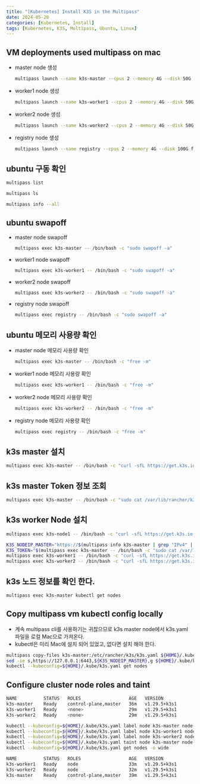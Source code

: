 ```yaml
---
title: "[Kubernetes] Install K3S in the Multipass"
date: 2024-05-20
categories: [Kubernetes, Install]
tags: [Kubernetes, K3S, Multipass, Ubuntu, Linux]
---
```


## VM deployments used multipass on mac

- master node 생성
  ```bash
  multipass launch --name k3s-master --cpus 2 --memory 4G --disk 50G focal
  ```

- worker1 node 생성
  ```bash
  multipass launch --name k3s-worker1 --cpus 2 --memory 4G --disk 50G focal
  ```

- worker2 node 생성
  ```bash
  multipass launch --name k3s-worker2 --cpus 2 --memory 4G --disk 50G focal
  ```

- registry node 생성
  ```bash
  multipass launch --name registry --cpus 2 --memory 4G --disk 100G focal
  ```

## ubuntu 구동 확인

```bash
multipass list
```

```bash
multipass ls
```

```bash
multipass info --all
```

## ubuntu swapoff

- master node swapoff
  ```bash
  multipass exec k3s-master -- /bin/bash -c "sudo swapoff -a"
  ```

- worker1 node swapoff
  ```bash
  multipass exec k3s-worker1 -- /bin/bash -c "sudo swapoff -a"
  ```

- worker2 node swapoff
  ```bash
  multipass exec k3s-worker2 -- /bin/bash -c "sudo swapoff -a"
  ```

- registry node swapoff
  ```bash
  multipass exec registry -- /bin/bash -c "sudo swapoff -a"
  ```

## ubuntu 메모리 사용량 확인

- master node 메모리 사용량 확인
  ```bash
  multipass exec k3s-master -- /bin/bash -c "free -m"
  ```

- worker1 node 메모리 사용량 확인
  ```bash
  multipass exec k3s-worker1 -- /bin/bash -c "free -m"
  ```

- worker2 node 메모리 사용량 확인
  ```bash
  multipass exec k3s-worker2 -- /bin/bash -c "free -m"
  ```

- registry node 메모리 사용량 확인
  ```bash
  multipass exec registry -- /bin/bash -c "free -m"
  ```

## k3s master 설치

```bash
multipass exec k3s-master -- /bin/bash -c "curl -sfL https://get.k3s.io | K3S_KUBECONFIG_MODE="644" sh -"
```

## k3s master Token 정보 조회

```bash
multipass exec k3s-master -- /bin/bash -c "sudo cat /var/lib/rancher/k3s/server/node-token"
```

## k3s worker Node 설치

```bash
multipass exec k3s-node1 -- /bin/bash -c "curl -sfL https://get.k3s.io | K3S_TOKEN=\"<토큰 정보>\" K3S_URL=https://<마스터 노드 IP>:6443 sh -"
```

```bash
K3S_NODEIP_MASTER="https://$(multipass info k3s-master | grep "IPv4" | awk -F' ' '{print $2}'):6443"
K3S_TOKEN="$(multipass exec k3s-master -- /bin/bash -c "sudo cat /var/lib/rancher/k3s/server/node-token")"
multipass exec k3s-worker1 -- /bin/bash -c "curl -sfL https://get.k3s.io | K3S_TOKEN=${K3S_TOKEN} K3S_URL=${K3S_NODEIP_MASTER} sh -"
multipass exec k3s-worker2 -- /bin/bash -c "curl -sfL https://get.k3s.io | K3S_TOKEN=${K3S_TOKEN} K3S_URL=${K3S_NODEIP_MASTER} sh -"
```

## k3s 노드 정보를 확인 한다.

```bash
multipass exec k3s-master kubectl get nodes
```

## Copy multipass vm kubectl config locally

- 계속 multipass cli를 사용하기는 귀찮으므로 k3s master node에서 k3s.yaml 파일을 로컬 Mac으로 가져온다.
- kubectl은 미리 Mac에 설치 되어 있었고, 없다면 설치 해야 한다.

```bash
multipass copy-files k3s-master:/etc/rancher/k3s/k3s.yaml ${HOME}/.kube/k3s.yaml
sed -ie s,https://127.0.0.1:6443,${K3S_NODEIP_MASTER},g ${HOME}/.kube/k3s.yaml
kubectl --kubeconfig=${HOME}/.kube/k3s.yaml get nodes
```

## Configure cluster node roles and taint

```bash
NAME          STATUS   ROLES                  AGE   VERSION
k3s-master    Ready    control-plane,master   36m   v1.29.5+k3s1
k3s-worker1   Ready    <none>                 29m   v1.29.5+k3s1
k3s-worker2   Ready    <none>                 29m   v1.29.5+k3s1
```

```bash
kubectl --kubeconfig=${HOME}/.kube/k3s.yaml label node k3s-master node-role.kubernetes.io/master=""
kubectl --kubeconfig=${HOME}/.kube/k3s.yaml label node k3s-worker1 node-role.kubernetes.io/node=""
kubectl --kubeconfig=${HOME}/.kube/k3s.yaml label node k3s-worker2 node-role.kubernetes.io/node=""
kubectl --kubeconfig=${HOME}/.kube/k3s.yaml taint node k3s-master node-role.kubernetes.io/master=effect:NoSchedule
kubectl --kubeconfig=${HOME}/.kube/k3s.yaml get nodes -o wide
```

```bash
NAME          STATUS   ROLES                  AGE   VERSION
k3s-worker1   Ready    node                   33m   v1.29.5+k3s1
k3s-worker2   Ready    node                   32m   v1.29.5+k3s1
k3s-master    Ready    control-plane,master   39m   v1.29.5+k3s1
```